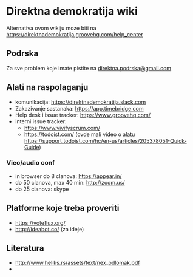 # Direktna demokratija wiki #

Alternativa ovom wikiju moze biti na https://direktnademokratija.groovehq.com/help_center

## Podrska ##
Za sve problem koje imate pistite na direktna.podrska@gmail.com

## Alati na raspolaganju ##
 - komunikacija: https://direktnademokratija.slack.com
 - Zakazivanje sastanaka: https://app.timebridge.com
 - Help desk i issue tracker: https://www.groovehq.com/
 - interni issue tracker: 
     -  https://www.vivifyscrum.com/
     -  https://todoist.com/ (ovde mali video o alatu https://support.todoist.com/hc/en-us/articles/205378051-Quick-Guide)
     
### Vieo/audio conf ##
 - in browser do 8 clanova: https://appear.in/
 - do 50 clanova, max 40 min: http://zoom.us/
 - do 25 clanova: skype
 
## Platforme koje treba proveriti ##
 - https://voteflux.org/
 - http://ideabot.co/ (za ideje)
 

## Literatura ##
 - http://www.heliks.rs/assets/text/nex_odlomak.pdf
 - 